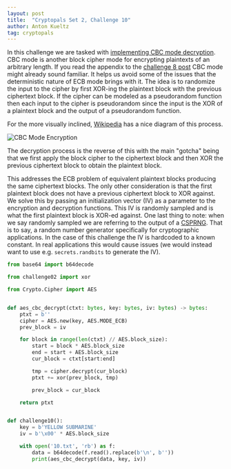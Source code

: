 ```yaml
---
layout: post
title:  "Cryptopals Set 2, Challenge 10"
author: Anton Kueltz
tag: cryptopals
---
```


In this challenge we are tasked with [implementing CBC mode decryption](https://cryptopals.com/sets/2/challenges/10).
CBC mode is another block cipher mode for encrypting plaintexts of an arbitrary length.
If you read the appendix to the [challenge 8 post](https://www.antonkueltz.com/2022/10/26/cryptopals-set1-challenge8.html)
CBC mode might already sound familiar. It helps us avoid some of the issues that the deterministic
nature of ECB mode brings with it. The idea is to randomize the input to the cipher by first
XOR-ing the plaintext block with the previous ciphertext block. If the cipher can be modeled
as a pseudorandom function then each input to the cipher is pseudorandom since the input is the
XOR of a plaintext block and the output of a pseudorandom function.

For the more visually inclined, [Wikipedia](https://en.wikipedia.org/wiki/Block_cipher_mode_of_operation#Cipher_block_chaining_(CBC))
has a nice diagram of this process.
 
 ![CBC Mode Encryption](https://upload.wikimedia.org/wikipedia/commons/d/d3/Cbc_encryption.png)
 
 The decryption process is the reverse of this with the main "gotcha"
 being that we first apply the block cipher to the ciphertext block and then XOR the previous
 ciphertext block to obtain the plaintext block.

This addresses the ECB problem of equivalent plaintext blocks producing the same ciphertext blocks. 
The only other consideration is that the first plaintext block does not have a previous 
ciphertext block to XOR against. We solve this by passing an initialization vector (IV) as a
parameter to the encryption and decryption functions. This IV is randomly sampled and is what 
the first plaintext block is XOR-ed against. One last thing to note: when we say randomly sampled
we are referring to the output of a [CSPRNG](https://en.wikipedia.org/wiki/Cryptographically_secure_pseudorandom_number_generator).
That is to say, a random number generator specifically for cryptographic applications. In the case
of this challenge the IV is hardcoded to a known constant. In real applications this would cause
issues (we would instead want to use e.g. `secrets.randbits` to generate the IV).

```python
from base64 import b64decode

from challenge02 import xor

from Crypto.Cipher import AES


def aes_cbc_decrypt(ctxt: bytes, key: bytes, iv: bytes) -> bytes:
    ptxt = b''
    cipher = AES.new(key, AES.MODE_ECB)
    prev_block = iv

    for block in range(len(ctxt) // AES.block_size):
        start = block * AES.block_size
        end = start + AES.block_size
        cur_block = ctxt[start:end]

        tmp = cipher.decrypt(cur_block)
        ptxt += xor(prev_block, tmp)

        prev_block = cur_block

    return ptxt


def challenge10():
    key = b'YELLOW SUBMARINE'
    iv = b'\x00' * AES.block_size

    with open('10.txt', 'rb') as f:
        data = b64decode(f.read().replace(b'\n', b''))
        print(aes_cbc_decrypt(data, key, iv))
```
